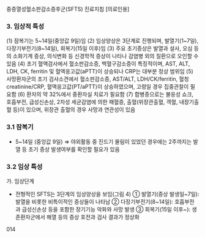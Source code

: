 중증열성혈소판감소증후군(SFTS) 진료지침 [의료인용]

### 3. 임상적 특성
(1) 잠복기는 5~14일(중앙값 9일)임
(2) 임상양상은 3단계로 진행되며, 발열기(1~7일), 다장기부전기(8~14일), 회복기(15일 이후)임
(3) 주요 초기증상은 발열과 설사, 오심 등의 소화기계 증상, 의식변화 등 신경학적 증상이 나타나 감염병 외의 질환으로 오인할 수 있음
(4) 초기 혈액검사에서 혈소판감소증, 백혈구감소증이 특징적이며, AST, ALT, LDH, CK, ferritin 및 혈액응고값(aPTT)이 상승되나 CRP는 대부분 정상 범위임
(5) 사망환자군의 초기 검사소견에서 혈소판감소증, AST/ALT, LDH/CK/ferritin, 혈청 creatinine/CRP, 혈액응고값(PT/aPTT)이 상승하였으며, 고령일 경우 집중관찰이 필요함
(6) 환자의 약 32%에서 중환자실 치료가 필요함
(7) 합병증으로는 불응성 쇼크, 호흡부전, 급성신손상, 2차성 세균감염에 의한 패혈증, 출혈(위장관출혈, 객혈, 내장기출혈 등)이 있으며, 위장관 출혈의 경우 사망과 연관성이 있음

### 3.1 잠복기
- 5~14일 (중앙값 9일)
    ⇒ 야외활동 중 진드기 물림이 있었던 경우에는 2주까지는 발열 등 초기 증상 발생여부를 확인할 필요가 있음

### 3.2 임상 특성
가. 임상단계
- 전형적인 SFTS는 3단계의 임상양상을 보임(그림 4)
    ① 발열기(증상 발생일~7일): 발열을 비롯한 비특이적인 증상들이 나타남
    ② 다장기부전기(8~14일): 호흡부전과 급성신손상 등을 포함한 장기기능 악화와 사망 발생
    ③ 회복기(15일 이후~): 생존환자군에서 해열 등의 증상 호전과 검사 결과가 정상화

<PAGE>014